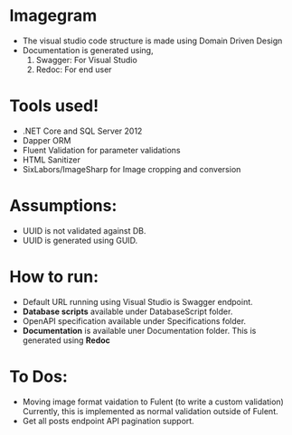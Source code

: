 # Imagegram
- The visual studio code structure is made using Domain Driven Design
- Documentation is generated using,
  1. Swagger: For Visual Studio
  2. Redoc: For end user

# Tools used!
  - .NET Core and SQL Server 2012
  - Dapper ORM
  - Fluent Validation for parameter validations
  - HTML Sanitizer
  - SixLabors/ImageSharp for Image cropping and conversion

# Assumptions:
- UUID is not validated against DB.
- UUID is generated using GUID.

# How to run:
- Default URL running using Visual Studio is Swagger endpoint.
- **Database scripts** available under DatabaseScript folder.
- OpenAPI specification available under Specifications folder.
- **Documentation** is available uner Documentation folder.
  This is generated using **Redoc**


# To Dos:
- Moving image format vaidation to Fulent (to write a custom validation)
  Currently, this is implemented as normal validation outside of Fulent.
- Get all posts endpoint API pagination support.
